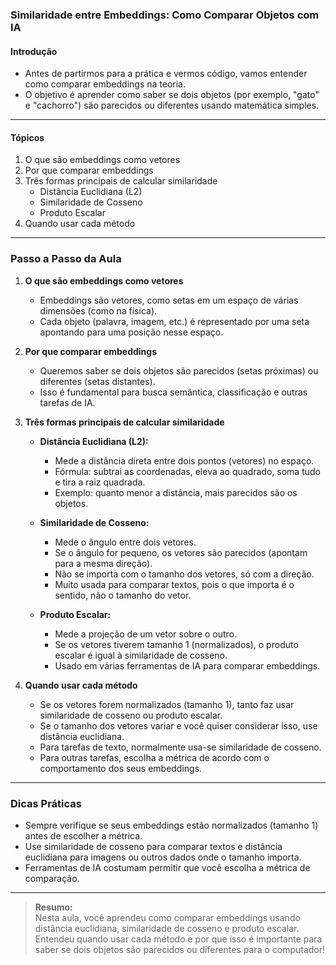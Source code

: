 ### **Similaridade entre Embeddings: Como Comparar Objetos com IA**

#### Introdução

- Antes de partirmos para a prática e vermos código, vamos entender como comparar embeddings na teoria.
- O objetivo é aprender como saber se dois objetos (por exemplo, "gato" e "cachorro") são parecidos ou diferentes usando matemática simples.

---

#### Tópicos

1. O que são embeddings como vetores
2. Por que comparar embeddings
3. Três formas principais de calcular similaridade
   - Distância Euclidiana (L2)
   - Similaridade de Cosseno
   - Produto Escalar
4. Quando usar cada método

---

### Passo a Passo da Aula

1. **O que são embeddings como vetores**

   - Embeddings são vetores, como setas em um espaço de várias dimensões (como na física).
   - Cada objeto (palavra, imagem, etc.) é representado por uma seta apontando para uma posição nesse espaço.

2. **Por que comparar embeddings**

   - Queremos saber se dois objetos são parecidos (setas próximas) ou diferentes (setas distantes).
   - Isso é fundamental para busca semântica, classificação e outras tarefas de IA.

3. **Três formas principais de calcular similaridade**

   - **Distância Euclidiana (L2):**

     - Mede a distância direta entre dois pontos (vetores) no espaço.
     - Fórmula: subtrai as coordenadas, eleva ao quadrado, soma tudo e tira a raiz quadrada.
     - Exemplo: quanto menor a distância, mais parecidos são os objetos.

   - **Similaridade de Cosseno:**

     - Mede o ângulo entre dois vetores.
     - Se o ângulo for pequeno, os vetores são parecidos (apontam para a mesma direção).
     - Não se importa com o tamanho dos vetores, só com a direção.
     - Muito usada para comparar textos, pois o que importa é o sentido, não o tamanho do vetor.

   - **Produto Escalar:**
     - Mede a projeção de um vetor sobre o outro.
     - Se os vetores tiverem tamanho 1 (normalizados), o produto escalar é igual à similaridade de cosseno.
     - Usado em várias ferramentas de IA para comparar embeddings.

4. **Quando usar cada método**

   - Se os vetores forem normalizados (tamanho 1), tanto faz usar similaridade de cosseno ou produto escalar.
   - Se o tamanho dos vetores variar e você quiser considerar isso, use distância euclidiana.
   - Para tarefas de texto, normalmente usa-se similaridade de cosseno.
   - Para outras tarefas, escolha a métrica de acordo com o comportamento dos seus embeddings.

---

### Dicas Práticas

- Sempre verifique se seus embeddings estão normalizados (tamanho 1) antes de escolher a métrica.
- Use similaridade de cosseno para comparar textos e distância euclidiana para imagens ou outros dados onde o tamanho importa.
- Ferramentas de IA costumam permitir que você escolha a métrica de comparação.

---

> **Resumo:**  
> Nesta aula, você aprendeu como comparar embeddings usando distância euclidiana, similaridade de cosseno e produto escalar. Entendeu quando usar cada método e por que isso é importante para saber se dois objetos são parecidos ou diferentes para o computador!
